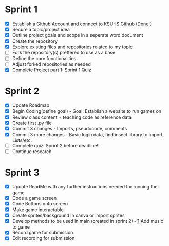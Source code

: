 # Sprint 1
- [x] Establish a Github Account and connect to KSU-IS Github (Done!)
- [x] Secure a topic/project idea
- [x] Outline project goals and scope in a seperate word document
- [x] Create the repository
- [X] Explore existing files and repositories related to my topic
- [ ] Fork the repository(s) preffered to use as a base
- [ ] Define the core functionalities
- [ ] Adjust forked repositories as needed
- [x] Complete Project part 1: Sprint 1 Quiz
# Sprint 2
- [x] Update Roadmap
- [x] Begin Coding(define goal) - Goal: Establish a website to run games on
- [x] Review class content + teaching code as reference data
- [x] Create first .py file
- [x] Commit 3 changes - Imports, pseudocode, comments
- [x] Commit 3 more changes - Basic login data, find insect library to import, Lists/etc.
- [ ] Complete quiz: Sprint 2 before deadline!!
- [ ] Continue research
# Sprint 3
-[x] Update ReadMe with any further instructions needed for running the game
-[x] Code a game screen
-[x] Code Buttons onto screen 
-[x] Make game interactable 
-[x] Create sprites/background in canva or import sprites
-[x] Develop methods to be used in main (created in sprint 2)
-[] Add music to game  
-[x] Record game for submission
-[x] Edit recording for submission
